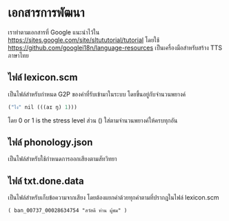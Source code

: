 # เอกสารการพัฒนา

เราทำตามเอกสารที่ Google แนะนำไว้ใน https://sites.google.com/site/sltututorial/tutorial โดยใช้ https://github.com/googlei18n/language-resources เป็นเครื่องมือสำหรับสร้าง TTS ภาษาไทย

## ไฟล์ lexicon.scm

เป็นไฟล์สำหรับกำหนด G2P ของคำที่รับเข้ามาในระบบ โดยขึ้นอยู่กับจำนวนพยางค์

```scheme
("ไง" nil (((aɪ ŋ) 1)))
```

โดย 0 or 1 is the stress level ส่วน () ใส่ตามจำนวนพยางค์ให้ครบทุกอัน

## ไฟล์ phonology.json

เป็นไฟล์สำหรับใช้กำหนดการออกเสียงตามสัทวิทยา

## ไฟล์ txt.done.data

เป็นไฟล์สำหรับเก็บข้อความจากเสียง โดยต้องแยกคำด้วยทุกคำตามที่ปรากฎในไฟล์ lexicon.scm

```
( ban_00737_00028634754 "สวัสดี ท่าน ผู้ชม" )
```
